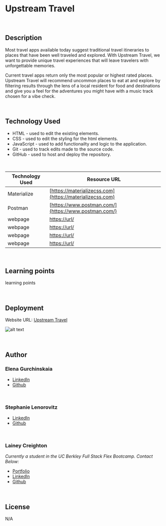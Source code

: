 # Upstream Travel

<br>

## Description

Most travel apps available today suggest traditional travel itineraries to places that have been well traveled and explored. With Upstream Travel, we want to provide unique travel experiences that will leave travelers with unforgettable memories.

Current travel apps return only the most popular or highest rated places. Upstream Travel will recommend uncommon places to eat at and explore by filtering results through the lens of a local resident for food and destinations and give you a feel for the adventures you might have with a music track chosen for a vibe check.

<br>

## Technology Used

- HTML - used to edit the existing elements.
- CSS - used to edit the styling for the html elements.
- JavaScript - used to add functionailty and logic to the application.
- Git - used to track edits made to the source code.
- GitHub - used to host and deploy the repository.

<br>

| Technology Used         | Resource URL           | 
| ------------- |-------------| 
| Materialize   | [https://materializecss.com](https://materializecss.com) | 
| Postman   | [https://www.postman.com/](https://www.postman.com/) |    
| webpage   | [https://url/](https://url/) |    
| webpage   | [https://url/](https://url/) | 
| webpage   | [https://url/](https://url/) | 
| webpage   | [https://url/](https://url/) | 

<br>

## Learning points

learning points

<br>

## Deployment

Website URL: [Upstream Travel](https://elenagurchinskaia.github.io/upstream-travel)

![alt text](./assets/images/)

<br>

## Author

### Elena Gurchinskaia

- [LinkedIn](https://www.linkedin.com/in/elena-gurchinskaia-4969ab104/)
- [Github](https://github.com/elenagurchinskaia/)

<br>

### Stephanie Lenorovitz

- [LinkedIn](https://www.linkedin.com/in/goodux/)
- [Github](https://github.com/GypsyBoho)

<br>

### Lainey Creighton

*Currently a student in the UC Berkley Full Stack Flex Bootcamp. Contact Below:* 

* [Portfolio](https://laineycreighton.github.io/portfolio/)
* [LinkedIn](https://www.linkedin.com/in/lainey-creighton/)
* [Github](https://github.com/laineycreighton)

<br>

## License

N/A
